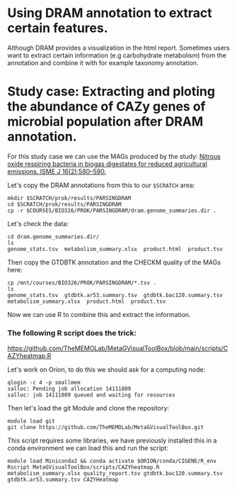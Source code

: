 # Using DRAM annotation to extract certain features.


Although DRAM provides a visualization in the html report. Sometimes users want to extract certain information (e.g carbohydrate metabolism) from the annotation and combine it with for example taxonomy annotation.

# Study case: Extracting and ploting the abundance of CAZy genes of microbial population after DRAM annotation.

For this study case we can use the MAGs produced by the study: [Nitrous oxide respiring bacteria in biogas
digestates for reduced agricultural emissions. ISME J 16(2):580–590.](https://doi.org/10.1038/s41396-021-01101-x)

Let's copy the DRAM annotations from this to our ```$SCRATCH``` area:

```console
mkdir $SCRATCH/prok/results/PARSINGDRAM
cd $SCRATCH/prok/results/PARSINGDRAM
cp -r $COURSES/BIO326/PROK/PARSINGDRAM/dram.genome_summaries.dir .
```
Let's check the data:

```console
cd dram.genome_summaries.dir/
ls
genome_stats.tsv  metabolism_summary.xlsx  product.html  product.tsv
```
Then copy the GTDBTK annotation and the CHECKM quality of the MAGs here: 

```console
cp /mnt/courses/BIO326/PROK/PARSINGDRAM/*.tsv .
ls
genome_stats.tsv  gtdbtk.ar53.summary.tsv  gtdbtk.bac120.summary.tsv  metabolism_summary.xlsx  product.html  product.tsv
```

Now we can use R to combine this and extract the information.

### The following R script does the trick:

https://github.com/TheMEMOLab/MetaGVisualToolBox/blob/main/scripts/CAZYheatmap.R

Let's work on Orion, to do this we should ask for a computing node:

```console
qlogin -c 4 -p smallmem
salloc: Pending job allocation 14111809
salloc: job 14111809 queued and waiting for resources
```

Then let's load the git Module and clone the repository:

```console
module load git
git clone https://github.com/TheMEMOLab/MetaGVisualToolBox.git
```

This script requires some libraries, we have previously installed this in a conda environment we can load this and run the script:

```console
module load Miniconda3 && conda activate $ORION/conda/CIGENE/R_env
Rscript MetaGVisualToolBox/scripts/CAZYheatmap.R metabolism_summary.xlsx quality_report.tsv gtdbtk.bac120.summary.tsv gtdbtk.ar53.summary.tsv CAZYHeatmap
```



